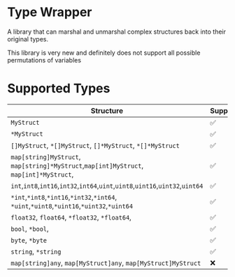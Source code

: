 # Type Wrapper

 A library that can marshal and unmarshal complex structures back into their original types.
 
This library is very new and definitely does not support all possible permutations of variables


# Supported Types

| Structure                                                                                  | Supported |
|--------------------------------------------------------------------------------------------|-----------|
| `MyStruct`                                                                                 | ✅         |
| `*MyStruct`                                                                                | ✅         |
| `[]MyStruct`, `*[]MyStruct`, `[]*MyStruct`, `*[]*MyStruct`                                 | ✅         |
| `map[string]MyStruct`, `map[string]*MyStruct`,`map[int]MyStruct`, `map[int]*MyStruct`,     | ✅         |
| `int`,`int8`,`int16`,`int32`,`int64`,`uint`,`uint8`,`uint16`,`uint32`,`uint64`             | ✅         |
| `*int`,`*int8`,`*int16`,`*int32`,`*int64`,  `*uint`,`*uint8`,`*uint16`,`*uint32`,`*uint64` | ✅         |
| `float32`, `float64`, `*float32`, `*float64`,                                              | ✅         |
| `bool`, `*bool`,                                                                           | ✅         |
| `byte`, `*byte`                                                                            | ✅         |
| `string`, `*string`                                                                        | ✅         |
| `map[string]any`, `map[MyStruct]any`, `map[MyStruct]MyStruct`                              | ❌         |